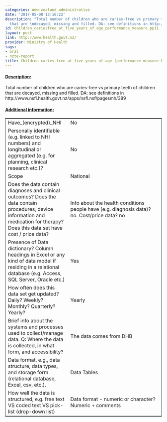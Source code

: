 ```yaml
---
categories: new-zealand administrative
date: '2017-05-08 13:16:22'
description: "Total number of children who are caries-free vs primary teeth of children
  that are \ndecayed, missing and filled. DA: see definitions in http://www.nsfl.health.govt.nz/apps/nsfl.nsf/pagesmh/389"
id: children_cariesfree_at_five_years_of_age_performance_measure_pp11
layout: post
link: http://www.health.govt.nz/
provider: Ministry of Health
tags:
- oral
- nzte-report
title: Children caries-free at five years of age (performance measure PP11)
---
```



 <h4> <u>Description:</u> </h4>
Total number of children who are caries-free vs primary teeth of children that are 
decayed, missing and filled. DA: see definitions in http://www.nsfl.health.govt.nz/apps/nsfl.nsf/pagesmh/389
 <h4> <u>Additional information:</u> </h4>
 <table style="border: 1px solid">
 <tr> <td width="40%">Have_(encrypted)_NHI</td> <td>No</td> </tr>
 <tr> <td width="40%">Personally identifiable (e.g. linked to NHI numbers) and longitudinal or aggregated (e.g. for planning, clinical research etc.)?</td> <td>No</td> </tr>
 <tr> <td width="40%">Scope</td> <td>National</td> </tr>
 <tr> <td width="40%">Does the data contain diagnoses and clinical outcomes?
Does the data contain procedures, device information and medication for therapy?
Does this data set have cost / price data?</td> <td>Info about the health conditions people have (e.g. diagnosis data)? no. Cost/price data? no</td> </tr>
 <tr> <td width="40%">Presence of Data dictionary? Column headings in Excel or any kind of data model if residing in a relational database (e.g. Access, SQL Server, Oracle etc.) </td> <td>Yes</td> </tr>
 <tr> <td width="40%">How often does this data set get updated? Daily? Weekly? Monthly? Quarterly? Yearly?</td> <td>Yearly</td> </tr>
 <tr> <td width="40%">Brief info about the systems and processes used to collect/manage data. Q: Where the data is collected, in what form, and accessibility?</td> <td>The data comes from DHB</td> </tr>
 <tr> <td width="40%">Data format, e.g., data structure, data types, and storage form (relational database, Excel, csv, etc.).</td> <td>Data Tables</td> </tr>
 <tr> <td width="40%">How well the data is structured, e.g. free text VS coded text VS pick-list (drop-down list)</td> <td>Data format - numeric or character? Numeric + comments</td> </tr>
 </table>